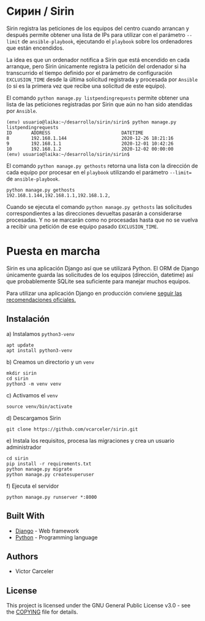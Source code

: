 # Сирин / Sirin

Sirin registra las peticiones de los equipos del centro cuando arrancan y después permite obtener una lista de IPs para utilizar con el parámetro `--limit` de `ansible-playbook`, ejecutando el `playbook` sobre los ordenadores que están encendidos.

La idea es que un ordenador notifica a Sirin que está encendido en cada arranque, pero Sirin únicamente registra la petición del ordenador si ha transcurrido el tiempo definido por el parámetro de configuración `EXCLUSION_TIME` desde la última solicitud registrada y procesada por `Ansible` (o si es la primera vez que recibe una solicitud de este equipo).

El comando `python manage.py listpendingrequests` permite obtener una lista de las peticiones registradas por Sirin que aún no han sido atendidas por `Ansible`.

~~~
(env) usuario@laika:~/desarrollo/sirin/sirin$ python manage.py listpendingrequests
ID       ADDRESS                          DATETIME                        
8        192.168.1.144                    2020-12-26 18:21:16             
9        192.168.1.1                      2020-12-01 10:42:26             
10       192.168.1.2                      2020-12-02 00:00:00             
(env) usuario@laika:~/desarrollo/sirin/sirin$
~~~

El comando `python manage.py gethosts` retorna una lista con la dirección de cada equipo por procesar en el `playbook` utilizando el parámetro `--limit=` de `ansible-playbook`.

~~~
python manage.py gethosts
192.168.1.144,192.168.1.1,192.168.1.2,
~~~

Cuando se ejecuta el comando `python manage.py gethosts` las solicitudes correspondientes a las direcciones devueltas pasarán a considerarse procesadas. Y no se marcarán como no procesadas hasta que no se vuelva a recibir una petición de ese equipo pasado `EXCLUSION_TIME`.

# Puesta en marcha

Sirin es una aplicación Django así que se utilizará Python. El ORM de Django únicamente guarda las solicitudes de los equipos (dirección, datetime) así que probablemente SQLite sea suficiente para manejar muchos equipos.

Para utilizar una aplicación Django en producción conviene [seguir las recomendaciones oficiales.](https://docs.djangoproject.com/en/3.1/howto/deployment/)

## Instalación

a) Instalamos `python3-venv`

~~~
apt update
apt install python3-venv
~~~

b) Creamos un directorio y un `venv`

~~~
mkdir sirin
cd sirin
python3 -m venv venv
~~~

c) Activamos el `venv`

~~~
source venv/bin/activate
~~~

d) Descargamos Sirin

~~~
git clone https://github.com/vcarceler/sirin.git
~~~

e) Instala los requisitos, procesa las migraciones y crea un usuario administrador

~~~
cd sirin
pip install -r requirements.txt
python manage.py migrate
python manage.py createsuperuser
~~~

f) Ejecuta el servidor

~~~
python manage.py runserver *:8000
~~~

## Built With

* [Django](https://www.djangoproject.com/) - Web framework
* [Python](https://www.python.org/) - Programming language


## Authors

* Victor Carceler

## License

This project is licensed under the GNU General Public License v3.0 - see the [COPYING](COPYING) file for details.